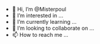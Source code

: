 - 👋 Hi, I’m @Misterpoul
- 👀 I’m interested in ...
- 🌱 I’m currently learning ...
- 💞️ I’m looking to collaborate on ...
- 📫 How to reach me ...

<!---
Misterpoul/Misterpoul is a ✨ special ✨ repository because its `README.md` (this file) appears on your GitHub profile.
You can click the Preview link to take a look at your changes.
--->

